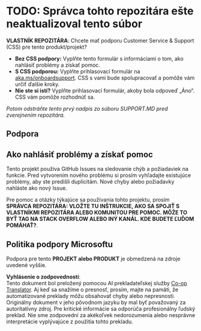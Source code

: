 <!--
CO_OP_TRANSLATOR_METADATA:
{
  "original_hash": "50518c351b4501f2649aeaba31c2592e",
  "translation_date": "2025-07-12T07:31:41+00:00",
  "source_file": "SUPPORT.md",
  "language_code": "sk"
}
-->
# TODO: Správca tohto repozitára ešte neaktualizoval tento súbor

**VLASTNÍK REPOZITÁRA**: Chcete mať podporu Customer Service & Support (CSS) pre tento produkt/projekt?

- **Bez CSS podpory:** Vyplňte tento formulár s informáciami o tom, ako nahlásiť problémy a získať pomoc.
- **S CSS podporou:** Vyplňte prihlasovací formulár na [aka.ms/onboardsupport](https://aka.ms/onboardsupport). CSS s vami bude spolupracovať a pomôže vám určiť ďalšie kroky.
- **Nie ste si istí?** Vyplňte prihlasovací formulár, akoby bola odpoveď „Áno“. CSS vám pomôže rozhodnúť sa.

*Potom odstráňte tento prvý nadpis zo súboru SUPPORT.MD pred zverejnením repozitára.*

## Podpora

## Ako nahlásiť problémy a získať pomoc

Tento projekt používa GitHub Issues na sledovanie chýb a požiadaviek na funkcie. Pred vytvorením nového problému si prosím vyhľadajte existujúce problémy, aby ste predišli duplicitám. Nové chyby alebo požiadavky nahláste ako nový Issue.

Pre pomoc a otázky týkajúce sa používania tohto projektu, prosím **SPRÁVCA REPOZITÁRA: VLOŽTE TU INŠTRUKCIE, AKO SA SPOJIŤ S VLASTNÍKMI REPOZITÁRA ALEBO KOMUNITOU PRE POMOC. MÔŽE TO BYŤ TAG NA STACK OVERFLOW ALEBO INÝ KANÁL. KDE BUDETE ĽUĎOM POMÁHAŤ?**.

## Politika podpory Microsoftu

Podpora pre tento **PROJEKT alebo PRODUKT** je obmedzená na zdroje uvedené vyššie.

**Vyhlásenie o zodpovednosti**:  
Tento dokument bol preložený pomocou AI prekladateľskej služby [Co-op Translator](https://github.com/Azure/co-op-translator). Aj keď sa snažíme o presnosť, prosím, majte na pamäti, že automatizované preklady môžu obsahovať chyby alebo nepresnosti. Originálny dokument v jeho pôvodnom jazyku by mal byť považovaný za autoritatívny zdroj. Pre kritické informácie sa odporúča profesionálny ľudský preklad. Nie sme zodpovední za akékoľvek nedorozumenia alebo nesprávne interpretácie vyplývajúce z použitia tohto prekladu.